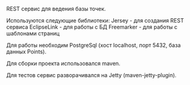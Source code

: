 REST сервис для ведения базы точек.

Используются следующие библиотеки:
 Jersey - для создания REST сервиса
 EclipseLink - для работы с БД
 Freemarker - для работы с шаблонами страниц

Для работы необходим PostgreSql (хост localhost, порт 5432, база данных Points).

Для сборки проекта использовался maven.

Для тестов сервис разворачивался на Jetty (maven-jetty-plugin).
